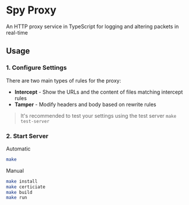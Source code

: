 # Spy Proxy

An HTTP proxy service in TypeScript for logging and altering packets in real-time

## Usage

### 1. Configure Settings

There are two main types of rules for the proxy:

- **Intercept** - Show the URLs and the content of files matching intercept rules
- **Tamper** - Modify headers and body based on rewrite rules

> It's recommended to test your settings using the test server `make test-server`

### 2. Start Server

Automatic

```bash
make
```

Manual

```bash
make install
make certiciate
make build
make run
```
